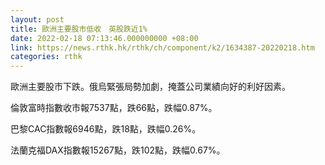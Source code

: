 ```yaml
---
layout: post
title: 歐洲主要股市低收　英股跌近1%
date: 2022-02-18 07:13:46.000000000 +08:00
link: https://news.rthk.hk/rthk/ch/component/k2/1634387-20220218.htm
categories: rthk
---
```


歐洲主要股市下跌。俄烏緊張局勢加劇，掩蓋公司業績向好的利好因素。

倫敦富時指數收市報7537點，跌66點，跌幅0.87%。

巴黎CAC指數報6946點，跌18點，跌幅0.26%。

法蘭克福DAX指數報15267點，跌102點，跌幅0.67%。
